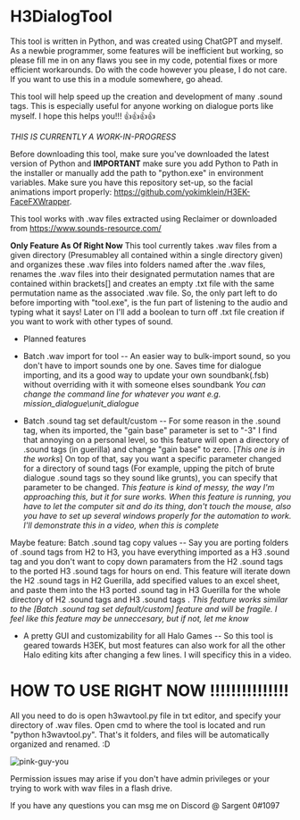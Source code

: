 # H3DialogTool

This tool is written in Python, and was created using ChatGPT and myself. As a newbie programmer, some features will be inefficient but working, so please fill me in on any flaws you see in my code, potential fixes or more efficient workarounds. Do with the code however you please, I do not care. If you want to use this in a module somewhere, go ahead.

This tool will help speed up the creation and development of many .sound tags. This is especially useful for anyone working on dialogue ports like myself. I hope this helps you!!! 👍👍👍👍

*THIS IS CURRENTLY A WORK-IN-PROGRESS*

Before downloading this tool, make sure you've downloaded the latest version of Python and **IMPORTANT** make sure you add Python to Path in the installer or manually add the path to "python.exe" in environment variables. Make sure you have this repository set-up, so the facial animations import properly: https://github.com/yokimklein/H3EK-FaceFXWrapper.

This tool works with .wav files extracted using Reclaimer or downloaded from https://www.sounds-resource.com/

**Only Feature As Of Right Now** This tool currently takes .wav files from a given directory (Presumabley all contained within a single directory given) and organizes these .wav files into folders named after the .wav files, renames the .wav files into their designated permutation names that are contained within brackets[] and creates an empty .txt file with the same permutation name as the associated .wav file. So, the only part left to do before importing with "tool.exe", is the fun part of listening to the audio and typing what it says! Later on I'll add a boolean to turn off .txt file creation if you want to work with other types of sound.

- Planned features

- Batch .wav import for tool -- An easier way to bulk-import sound, so you don't have to import sounds one by one. Saves time for dialogue importing, and its a good way to update your own soundbank(.fsb) without overriding with it with someone elses soundbank *You can change the command line for whatever you want e.g. mission_dialogue\unit_dialogue*

- Batch .sound tag set default/custom -- For some reason in the .sound tag, when its imported, the "gain base" parameter is set to "-3" I find that annoying on a personal level, so this feature will open a directory of .sound tags (in guerilla) and change "gain base" to zero. [*This one is in the works*] On top of that, say you want a specific parameter changed for a directory of sound tags (For example, upping the pitch of brute dialogue .sound tags so they sound like grunts), you can specify that parameter to be changed. *This feature is kind of messy, the way I'm approaching this, but it for sure works. When this feature is running, you have to let the computer sit and do its thing, don't touch the mouse, also you have to set up several windows properly for the automation to work. I'll demonstrate this in a video, when this is complete*

Maybe feature: Batch .sound tag copy values -- Say you are porting folders of .sound tags from H2 to H3, you have everything imported as a H3 .sound tag and you don't want to copy down paramaters from the H2 .sound tags to the ported H3 .sound tags for hours on end. This feature will iterate down the H2 .sound tags in H2 Guerilla, add specified values to an excel sheet, and paste them into the H3 ported .sound tag in H3 Guerilla for the whole directory of H2 .sound tags and H3 .sound tags . *This feature works similar to the [Batch .sound tag set default/custom] feature and will be fragile. I feel like this feature may be unneccesary, but if not, let me know*

- A pretty GUI and customizability for all Halo Games -- So this tool is geared towards H3EK, but most features can also work for all the other Halo editing kits after changing a few lines. I will specificy this in a video.

# HOW TO USE RIGHT NOW !!!!!!!!!!!!!!!

All you need to do is open h3wavtool.py file in txt editor, and specify your directory of .wav files. Open cmd to where the tool is located and run "python h3wavtool.py". That's it folders, and files will be automatically organized and renamed. :D

![pink-guy-you](https://github.com/SargentZero/H3DialogTool/assets/49167469/2b80f042-c189-479f-8f7b-455ee5cdeccf)

Permission issues may arise if you don't have admin privileges or your trying to work with wav files in a flash drive.

If you have any questions you can msg me on Discord @ Sargent 0#1097

